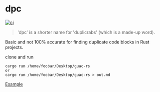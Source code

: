 # dpc

[![ci](https://github.com/helio-frota/dpc/actions/workflows/ci.yaml/badge.svg)](https://github.com/helio-frota/dpc/actions/workflows/ci.yaml)

> 'dpc' is a shorter name for 'duplicrabs' (which is a made-up word).

Basic and not 100% accurate for finding duplicate code blocks in Rust projects.

clone and run

```shell
cargo run /home/foobar/Desktop/guac-rs
or
cargo run /home/foobar/Desktop/guac-rs > out.md
```

[Example](./out.md)